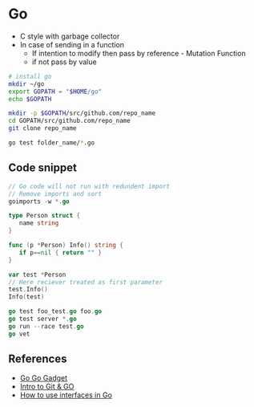  # Go
 - C style with garbage collector
 - In case of sending in a function
    - If intention to modify then pass by reference - Mutation Function
    - if not pass by value

```bash
# install go
mkdir ~/go
export GOPATH = "$HOME/go"
echo $GOPATH

mkdir -p $GOPATH/src/github.com/repo_name
cd GOPATH/src/github.com/repo_name
git clone repo_name

go test folder_name/*.go

```

## Code snippet
 ```go
 // Go code will not run with redundent import
 // Remove imports and sort
goimports -w *.go

type Person struct {
    name string
}

func (p *Person) Info() string {
    if p==nil { return "" }
}

var test *Person
// Here reciever treated as first parameter
test.Info()
Info(test)

go test foo_test.go foo.go
go test server *.go
go run --race test.go 
go vet
```

## References
 - [Go Go Gadget](https://word.bitly.com/post/29550171827/go-go-gadget)
 - [Intro to Git & GO](https://www.youtube.com/watch?v=xSq0OdlVLRI&list=PLoiT1Gv2KR1gE-WK7dIQ5bsJ_RAVZnzP8&index=1)
 - [How to use interfaces in Go](https://jordanorelli.com/post/32665860244/how-to-use-interfaces-in-go)